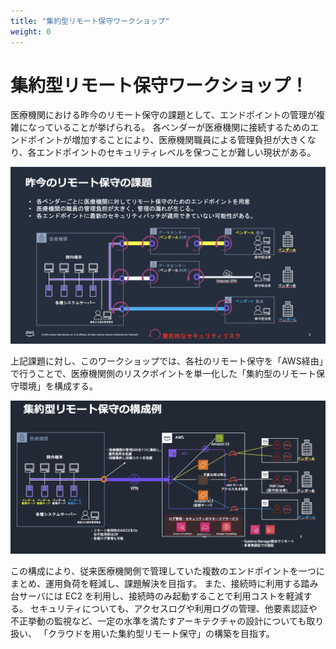 ```yaml
---
title: "集約型リモート保守ワークショップ"
weight: 0
---
```


# 集約型リモート保守ワークショップ！

医療機関における昨今のリモート保守の課題として、エンドポイントの管理が複雑になっていることが挙げられる。
各ベンダーが医療機関に接続するためのエンドポイントが増加することにより、医療機関職員による管理負担が大きくなり、各エンドポイントのセキュリティレベルを保つことが難しい現状がある。

![issue-overview](/static/01_PreReq/remote-maintenance-issue.png)

上記課題に対し、このワークショップでは、各社のリモート保守を「AWS経由」で行うことで、医療機関側のリスクポイントを単一化した「集約型のリモート保守環境」を構成する。

![arch-overview](/static/01_PreReq/remote-maintenance-arch.png)

この構成により、従来医療機関側で管理していた複数のエンドポイントを一つにまとめ、運用負荷を軽減し、課題解決を目指す。
また、接続時に利用する踏み台サーバには EC2 を利用し、接続時のみ起動することで利用コストを軽減する。
セキュリティについても、アクセスログや利用ログの管理、他要素認証や不正挙動の監視など、一定の水準を満たすアーキテクチャの設計についても取り扱い、
「クラウドを用いた集約型リモート保守」の構築を目指す。


